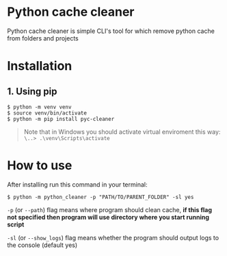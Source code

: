 # Python cache cleaner

Python cache cleaner is simple CLI's tool for which remove python cache from folders and projects

# Installation

## 1. Using pip
```
$ python -m venv venv
$ source venv/bin/activate
$ python -m pip install pyc-cleaner
```
> Note that in Windows you should activate virtual enviroment this way: `\..> .\venv\Scripts\activate`

# How to use
After installing run this command in your terminal:
```
$ python -m python_cleaner -p "PATH/TO/PARENT_FOLDER" -sl yes
```
`-p` (or `--path`) flag means where program should clean cache, **if this flag not specified then program will use directory where you start running script**

`-sl` (or `--show_logs`) flag means whether the program should output logs to the console (default yes)